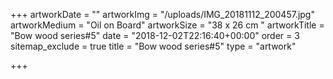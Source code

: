 +++
artworkDate = ""
artworkImg = "/uploads/IMG_20181112_200457.jpg"
artworkMedium = "Oil on Board"
artworkSize = "38 x 26 cm "
artworkTitle = "Bow wood series#5"
date = "2018-12-02T22:16:40+00:00"
order = 3
sitemap_exclude = true
title = "Bow wood series#5"
type = "artwork"

+++

